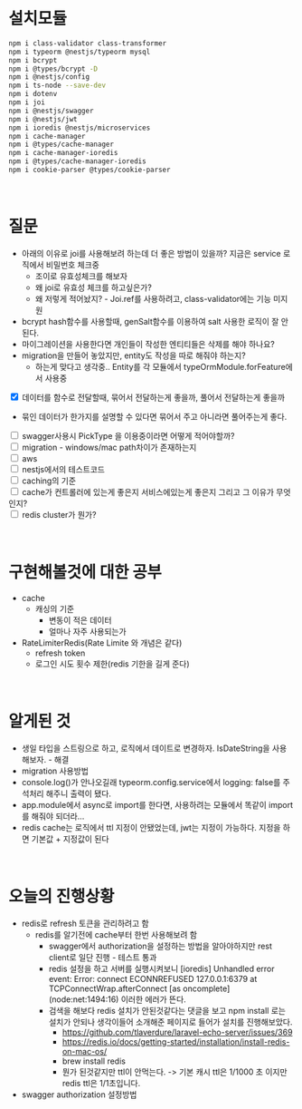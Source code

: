 # 설치모듈

```bash
npm i class-validator class-transformer
npm i typeorm @nestjs/typeorm mysql
npm i bcrypt
npm i @types/bcrypt -D
npm i @nestjs/config
npm i ts-node --save-dev
npm i dotenv
npm i joi
npm i @nestjs/swagger
npm i @nestjs/jwt
npm i ioredis @nestjs/microservices
npm i cache-manager
npm i @types/cache-manager
npm i cache-manager-ioredis
npm i @types/cache-manager-ioredis
npm i cookie-parser @types/cookie-parser
```

<br>

# 질문

- 아래의 이유로 joi를 사용해보려 하는데 더 좋은 방법이 있을까? 지금은 service 로직에서 비밀번호 체크중
  - 조이로 유효성체크를 해보자
  - 왜 joi로 유효성 체크를 하고싶은가?
  - 왜 저렇게 적어놨지? - Joi.ref를 사용하려고, class-validator에는 기능 미지원
- bcrypt hash함수를 사용할때, genSalt함수를 이용하여 salt 사용한 로직이 잘 안된다.
- 마이그레이션을 사용한다면 개인들이 작성한 엔티티들은 삭제를 해야 하나요?
- migration을 만들어 놓았지만, entity도 작성을 따로 해줘야 하는지?
  - 하는게 맞다고 생각중.. Entity를 각 모듈에서 typeOrmModule.forFeature에서 사용중

<input type="checkbox" checked > 데이터를 함수로 전달할때, 묶어서 전달하는게 좋을까, 풀어서 전달하는게 좋을까<br>
  - 묶인 데이터가 한가지를 설명할 수 있다면 묶어서 주고 아니라면 풀어주는게 좋다.

<input type="checkbox"  > swagger사용시 PickType 을 이용중이라면 어떻게 적어야할까? <br>
<input type="checkbox"  > migration - windows/mac path차이가 존재하는지  <br>
<input type="checkbox"  > aws  <br>
<input type="checkbox"  > nestjs에서의 테스트코드  <br>
<input type="checkbox"  > caching의 기준  <br>
<input type="checkbox"  > cache가 컨트롤러에 있는게 좋은지 서비스에있는게 좋은지 그리고 그 이유가 무엇인지?  <br>
<input type="checkbox"  > redis cluster가 뭔가?  <br>


<br>

# 구현해볼것에 대한 공부

- cache
  - 캐싱의 기준
    - 변동이 적은 데이터
    - 얼마나 자주 사용되는가
- RateLimiterRedis(Rate Limite 와 개념은 같다)
  - refresh token
  - 로그인 시도 횟수 제한(redis 기한을 길게 준다)


<br>

# 알게된 것
- 생일 타입을 스트링으로 하고, 로직에서 데이트로 변경하자. IsDateString을 사용해보자. - 해결
- migration 사용방법
- console.log()가 안나오길래 typeorm.config.service에서  logging: false를 주석처리 해주니 출력이 됐다.
- app.module에서 async로 import를 한다면, 사용하려는 모듈에서 똑같이 import를 해줘야 되더라...
- redis cache는 로직에서 ttl 지정이 안됐었는데, jwt는 지정이 가능하다. 지정을 하면 기본값 + 지정값이 된다

<br>

# 오늘의 진행상황
- redis로 refresh 토큰을 관리하려고 함
  - redis를 알기전에 cache부터 한번 사용해보려 함
    - swagger에서 authorization을 설정하는 방법을 알아야하지만 rest client로 일단 진행 - 테스트 통과
    - redis 설정을 하고 서버를 실행시켜보니 [ioredis] Unhandled error event: Error: connect ECONNREFUSED 127.0.0.1:6379
    at TCPConnectWrap.afterConnect [as oncomplete] (node:net:1494:16) 이러한 에러가 뜬다.
    - 검색을 해보다 redis 설치가 안된것같다는 댓글을 보고 npm install 로는 설치가 안되나 생각이들어 소개해준 페이지로 들어가 설치를 진행해보았다.
      - https://github.com/tlaverdure/laravel-echo-server/issues/369
      - https://redis.io/docs/getting-started/installation/install-redis-on-mac-os/
      - brew install redis
      - 뭔가 된것같지만 ttl이 안먹는다. -> 기본 캐시 ttl은 1/1000 초 이지만 redis ttl은 1/1초입니다.
- swagger authorization 설정방법